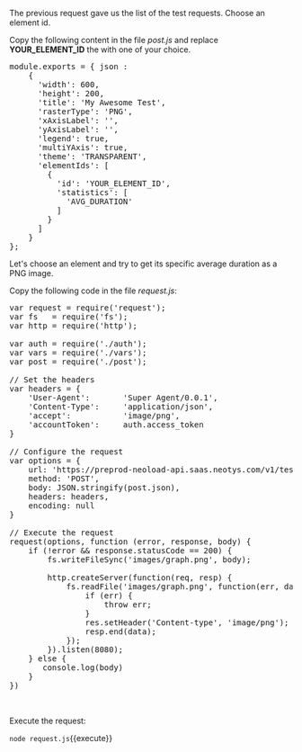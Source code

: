 
The previous request gave us the list of the test requests. Choose an element id.

Copy the following content in the file *post.js* and replace **YOUR_ELEMENT_ID** the with one of your choice.

<pre class="file" data-filename="post.js" data-target="replace">
module.exports = { json : 
    {
      'width': 600,
      'height': 200,
      'title': 'My Awesome Test',
      'rasterType': 'PNG',
      'xAxisLabel': '',
      'yAxisLabel': '',
      'legend': true,
      'multiYAxis': true,
      'theme': 'TRANSPARENT',
      'elementIds': [
        {
          'id': 'YOUR_ELEMENT_ID',
          'statistics': [
            'AVG_DURATION'
          ]
        }
      ]
    }
};
</pre>

Let's choose an element and try to get its specific average duration as a PNG image.

Copy the following code in the file *request.js*:

<pre class="file" data-filename="request.js" data-target="replace">var request = require('request');
var fs   = require('fs');
var http = require('http');

var auth = require('./auth');
var vars = require('./vars');
var post = require('./post');

// Set the headers
var headers = {
    'User-Agent':       'Super Agent/0.0.1',
    'Content-Type':     'application/json',
    'accept':           'image/png',
    'accountToken':     auth.access_token
} 

// Configure the request
var options = {
    url: 'https://preprod-neoload-api.saas.neotys.com/v1/tests/' + vars.test_id + '/graph',
    method: 'POST',
    body: JSON.stringify(post.json),
    headers: headers,
    encoding: null
}

// Execute the request
request(options, function (error, response, body) {
    if (!error && response.statusCode == 200) {
        fs.writeFileSync('images/graph.png', body);

        http.createServer(function(req, resp) {
            fs.readFile('images/graph.png', function(err, data) {  
                if (err) {
                    throw err;
                }        
                res.setHeader('Content-type', 'image/png');
                resp.end(data);
            });
        }).listen(8080);
    } else {
       console.log(body)
    }
})


</pre>



Execute the request:

`node request.js`{{execute}}
